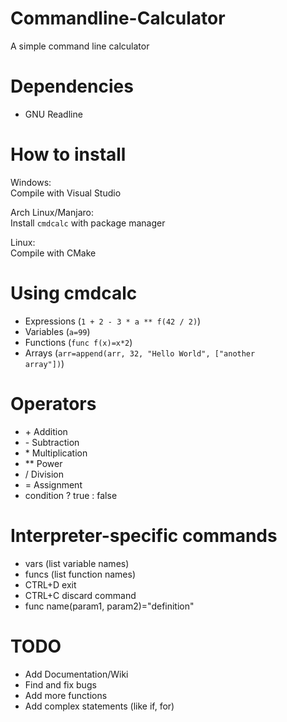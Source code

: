 # Commandline-Calculator
A simple command line calculator

# Dependencies
- GNU Readline

# How to install
Windows: <br>
Compile with Visual Studio

Arch Linux/Manjaro: <br>
Install ```cmdcalc``` with package manager<br>

Linux: <br>
Compile with CMake

# Using cmdcalc
- Expressions (<code>1 + 2 - 3 * a ** f(42 / 2)</code>)
- Variables (<code>a=99</code>)
- Functions (<code>func f(x)=x*2</code>)
- Arrays (<code>arr=append(arr, 32, "Hello World", ["another array"])</code>)

# Operators
- \+ Addition
- \- Subtraction
- \* Multiplication
- ** Power
- / Division
- = Assignment
- condition ? true : false

# Interpreter-specific commands
- vars (list variable names)
- funcs (list function names)
- CTRL+D exit
- CTRL+C discard command
- func name(param1, param2)="definition"

# TODO
- Add Documentation/Wiki
- Find and fix bugs
- Add more functions
- Add complex statements (like if, for)


